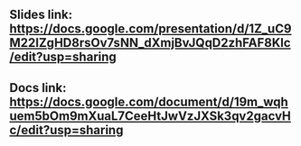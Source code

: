 ## Slides link: https://docs.google.com/presentation/d/1Z_uC9M22IZgHD8rsOv7sNN_dXmjBvJQqD2zhFAF8Klc/edit?usp=sharing

## Docs link: https://docs.google.com/document/d/19m_wqhuem5bOm9mXuaL7CeeHtJwVzJXSk3qv2gacvHc/edit?usp=sharing